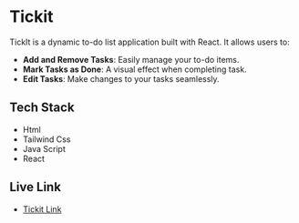 
# Tickit

TickIt is a dynamic to-do list application built with React. It allows users to:
- **Add and Remove Tasks**: Easily manage your to-do items.
- **Mark Tasks as Done**: A visual effect when completing task.
- **Edit Tasks**: Make changes to your tasks seamlessly.




## Tech Stack

- Html
- Tailwind Css
- Java Script
- React




## Live Link
- [Tickit Link](https://tickit-biswajeets-projects-02e53ecd.vercel.app/) 